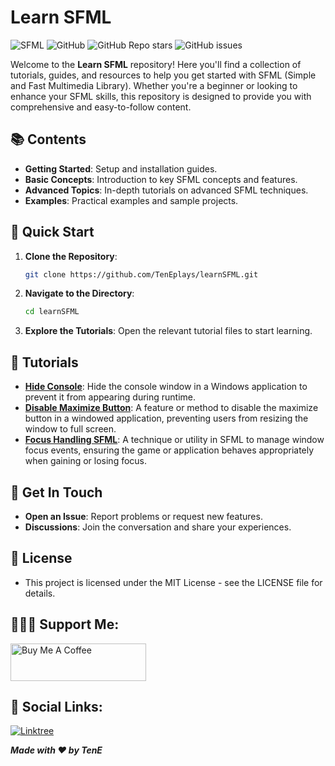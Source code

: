 # Learn SFML

![SFML](https://img.shields.io/badge/SFML-Tutorials-blue)
![GitHub](https://img.shields.io/github/license/TenEplays/learnSFML)
![GitHub Repo stars](https://img.shields.io/github/stars/TenEplays/learnSFML)
![GitHub issues](https://img.shields.io/github/issues/TenEplays/learnSFML)

Welcome to the **Learn SFML** repository! Here you'll find a collection of tutorials, guides, and resources to help you get started with SFML (Simple and Fast Multimedia Library). Whether you're a beginner or looking to enhance your SFML skills, this repository is designed to provide you with comprehensive and easy-to-follow content.

## 📚 Contents

- **Getting Started**: Setup and installation guides.
- **Basic Concepts**: Introduction to key SFML concepts and features.
- **Advanced Topics**: In-depth tutorials on advanced SFML techniques.
- **Examples**: Practical examples and sample projects.

## 🚀 Quick Start

1. **Clone the Repository**:
   ```bash
   git clone https://github.com/TenEplays/learnSFML.git

2. **Navigate to the Directory**:
    ```bash
    cd learnSFML
    ```

3. **Explore the Tutorials**: Open the relevant tutorial files to start learning.

## 📖 Tutorials
- **[Hide Console](./Hide%20Console/)**: Hide the console window in a Windows application to prevent it from appearing during runtime.
- **[Disable Maximize Button](./DisableMaximizeButton/)**: A feature or method to disable the maximize button in a windowed application, preventing users from resizing the window to full screen.
- **[Focus Handling SFML](./FocusHandlingSFML/)**: A technique or utility in SFML to manage window focus events, ensuring the game or application behaves appropriately when gaining or losing focus.
 
## 💬 Get In Touch
- **Open an Issue**: Report problems or request new features.
- **Discussions**: Join the conversation and share your experiences.

## 📝 License
- This project is licensed under the MIT License - see the LICENSE file for details.


## 💁🏻‍♂️ Support Me:
<a href="https://www.buymeacoffee.com/tene01" target="_blank"><img src="https://cdn.buymeacoffee.com/buttons/v2/default-yellow.png" alt="Buy Me A Coffee" style="height: 60px !important;width: 217px !important;" ></a>

## 🔗 Social Links:

[![Linktree](https://img.shields.io/badge/Linktree-0A0A0A?style=for-the-badge&logo=linktree&logoColor=00C867)](https://linktr.ee/tenegames)


***Made with ❤️ by TenE***
